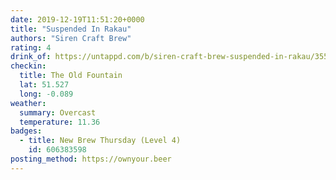 ```yaml
---
date: 2019-12-19T11:51:20+0000
title: "Suspended In Rakau"
authors: "Siren Craft Brew"
rating: 4
drink_of: https://untappd.com/b/siren-craft-brew-suspended-in-rakau/3550950
checkin:
  title: The Old Fountain
  lat: 51.527
  long: -0.089
weather:
  summary: Overcast
  temperature: 11.36
badges:
  - title: New Brew Thursday (Level 4)
    id: 606383598
posting_method: https://ownyour.beer
---
```

